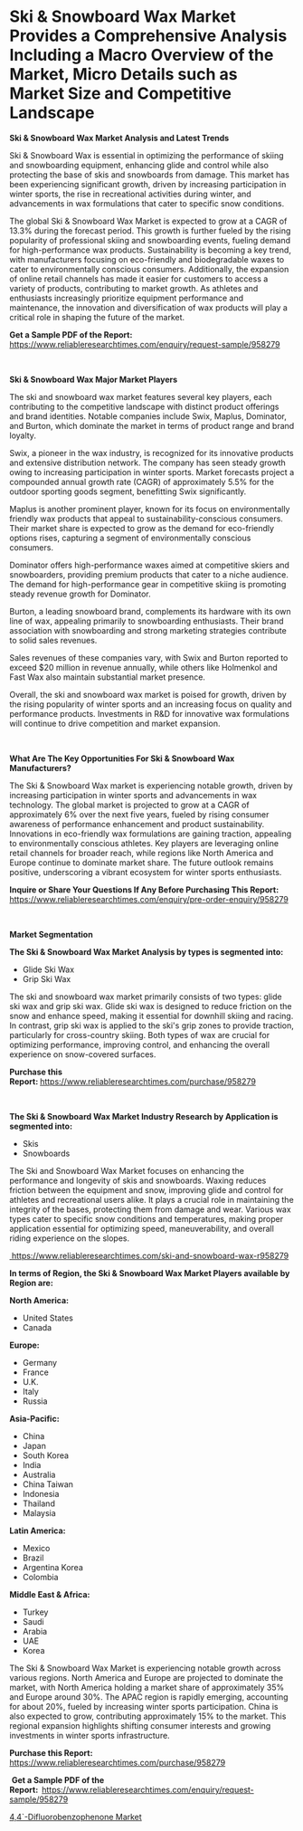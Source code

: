 <p><h1>Ski & Snowboard Wax Market Provides a Comprehensive Analysis Including a Macro Overview of the Market, Micro Details such as Market Size and Competitive Landscape</h1></p><p><strong>Ski & Snowboard Wax Market Analysis and Latest Trends</strong></p>
<p><p>Ski & Snowboard Wax is essential in optimizing the performance of skiing and snowboarding equipment, enhancing glide and control while also protecting the base of skis and snowboards from damage. This market has been experiencing significant growth, driven by increasing participation in winter sports, the rise in recreational activities during winter, and advancements in wax formulations that cater to specific snow conditions. </p><p>The global Ski & Snowboard Wax Market is expected to grow at a CAGR of 13.3% during the forecast period. This growth is further fueled by the rising popularity of professional skiing and snowboarding events, fueling demand for high-performance wax products. Sustainability is becoming a key trend, with manufacturers focusing on eco-friendly and biodegradable waxes to cater to environmentally conscious consumers. Additionally, the expansion of online retail channels has made it easier for customers to access a variety of products, contributing to market growth. As athletes and enthusiasts increasingly prioritize equipment performance and maintenance, the innovation and diversification of wax products will play a critical role in shaping the future of the market.</p></p>
<p><strong>Get a Sample PDF of the Report:&nbsp;</strong> <a href="https://www.reliableresearchtimes.com/enquiry/request-sample/958279?utm_campaign=2720&utm_medium=2&utm_source=Github&utm_content=ia&utm_term=21032025&utm_id=ski-snowboard-wax">https://www.reliableresearchtimes.com/enquiry/request-sample/958279</a></p>
<p>&nbsp;</p>
<p><strong>Ski & Snowboard Wax Major Market Players</strong></p>
<p><p>The ski and snowboard wax market features several key players, each contributing to the competitive landscape with distinct product offerings and brand identities. Notable companies include Swix, Maplus, Dominator, and Burton, which dominate the market in terms of product range and brand loyalty.</p><p>Swix, a pioneer in the wax industry, is recognized for its innovative products and extensive distribution network. The company has seen steady growth owing to increasing participation in winter sports. Market forecasts project a compounded annual growth rate (CAGR) of approximately 5.5% for the outdoor sporting goods segment, benefitting Swix significantly.</p><p>Maplus is another prominent player, known for its focus on environmentally friendly wax products that appeal to sustainability-conscious consumers. Their market share is expected to grow as the demand for eco-friendly options rises, capturing a segment of environmentally conscious consumers.</p><p>Dominator offers high-performance waxes aimed at competitive skiers and snowboarders, providing premium products that cater to a niche audience. The demand for high-performance gear in competitive skiing is promoting steady revenue growth for Dominator. </p><p>Burton, a leading snowboard brand, complements its hardware with its own line of wax, appealing primarily to snowboarding enthusiasts. Their brand association with snowboarding and strong marketing strategies contribute to solid sales revenues.</p><p>Sales revenues of these companies vary, with Swix and Burton reported to exceed $20 million in revenue annually, while others like Holmenkol and Fast Wax also maintain substantial market presence.</p><p>Overall, the ski and snowboard wax market is poised for growth, driven by the rising popularity of winter sports and an increasing focus on quality and performance products. Investments in R&D for innovative wax formulations will continue to drive competition and market expansion.</p></p>
<p>&nbsp;</p>
<p><strong>What Are The Key Opportunities For Ski & Snowboard Wax Manufacturers?</strong></p>
<p><p>The Ski & Snowboard Wax market is experiencing notable growth, driven by increasing participation in winter sports and advancements in wax technology. The global market is projected to grow at a CAGR of approximately 6% over the next five years, fueled by rising consumer awareness of performance enhancement and product sustainability. Innovations in eco-friendly wax formulations are gaining traction, appealing to environmentally conscious athletes. Key players are leveraging online retail channels for broader reach, while regions like North America and Europe continue to dominate market share. The future outlook remains positive, underscoring a vibrant ecosystem for winter sports enthusiasts.</p></p>
<p><strong>Inquire or Share Your Questions If Any Before Purchasing This Report:</strong> <a href="https://www.reliableresearchtimes.com/enquiry/pre-order-enquiry/958279?utm_campaign=2720&utm_medium=2&utm_source=Github&utm_content=ia&utm_term=21032025&utm_id=ski-snowboard-wax">https://www.reliableresearchtimes.com/enquiry/pre-order-enquiry/958279</a></p>
<p>&nbsp;</p>
<p><strong>Market Segmentation</strong></p>
<p><strong>The Ski & Snowboard Wax Market Analysis by types is segmented into:</strong></p>
<p><ul><li>Glide Ski Wax</li><li>Grip Ski Wax</li></ul></p>
<p><p>The ski and snowboard wax market primarily consists of two types: glide ski wax and grip ski wax. Glide ski wax is designed to reduce friction on the snow and enhance speed, making it essential for downhill skiing and racing. In contrast, grip ski wax is applied to the ski's grip zones to provide traction, particularly for cross-country skiing. Both types of wax are crucial for optimizing performance, improving control, and enhancing the overall experience on snow-covered surfaces.</p></p>
<p><strong>Purchase this Report:&nbsp;</strong><a href="https://www.reliableresearchtimes.com/purchase/958279?utm_campaign=2720&utm_medium=2&utm_source=Github&utm_content=ia&utm_term=21032025&utm_id=ski-snowboard-wax">https://www.reliableresearchtimes.com/purchase/958279</a></p>
<p>&nbsp;</p>
<p><strong>The Ski & Snowboard Wax Market Industry Research by Application is segmented into:</strong></p>
<p><ul><li>Skis</li><li>Snowboards</li></ul></p>
<p><p>The Ski and Snowboard Wax Market focuses on enhancing the performance and longevity of skis and snowboards. Waxing reduces friction between the equipment and snow, improving glide and control for athletes and recreational users alike. It plays a crucial role in maintaining the integrity of the bases, protecting them from damage and wear. Various wax types cater to specific snow conditions and temperatures, making proper application essential for optimizing speed, maneuverability, and overall riding experience on the slopes.</p></p>
<p><a href="https://www.reliableresearchtimes.com/ski-and-snowboard-wax-r958279?utm_campaign=2720&utm_medium=2&utm_source=Github&utm_content=ia&utm_term=21032025&utm_id=ski-snowboard-wax">&nbsp;https://www.reliableresearchtimes.com/ski-and-snowboard-wax-r958279</a></p>
<p><strong>In terms of Region, the Ski & Snowboard Wax Market Players available by Region are:</strong></p>
<p>
    <p> <strong> North America: </strong>
        <ul>
            <li>United States</li>
            <li>Canada</li>
        </ul>
        </p> 
    <p> <strong> Europe: </strong>
        <ul>
            <li>Germany</li>
            <li>France</li>
            <li>U.K.</li>
            <li>Italy</li>
            <li>Russia</li>
        </ul>
        </p> 
    <p> <strong> Asia-Pacific: </strong>
        <ul>
            <li>China</li>
            <li>Japan</li>
            <li>South Korea</li>
            <li>India</li>
            <li>Australia</li>
            <li>China Taiwan</li>
            <li>Indonesia</li>
            <li>Thailand</li>
            <li>Malaysia</li>
        </ul>
        </p> 
    <p> <strong> Latin America: </strong>
        <ul>
            <li>Mexico</li>
            <li>Brazil</li>
            <li>Argentina Korea</li>
            <li>Colombia</li>
        </ul>
        </p> 
    <p> <strong> Middle East & Africa: </strong>
        <ul>
            <li>Turkey</li>
            <li>Saudi</li>
            <li>Arabia</li>
            <li>UAE</li>
            <li>Korea</li>
        </ul>
    </p>
    </p>
<p><p>The Ski & Snowboard Wax Market is experiencing notable growth across various regions. North America and Europe are projected to dominate the market, with North America holding a market share of approximately 35% and Europe around 30%. The APAC region is rapidly emerging, accounting for about 20%, fueled by increasing winter sports participation. China is also expected to grow, contributing approximately 15% to the market. This regional expansion highlights shifting consumer interests and growing investments in winter sports infrastructure.</p></p>
<p><strong>Purchase this Report: </strong><a href="https://www.reliableresearchtimes.com/purchase/958279?utm_campaign=2720&utm_medium=2&utm_source=Github&utm_content=ia&utm_term=21032025&utm_id=ski-snowboard-wax">https://www.reliableresearchtimes.com/purchase/958279</a></p>
<p>&nbsp;<strong>Get a Sample PDF of the Report:&nbsp;&nbsp;</strong><a href="https://www.reliableresearchtimes.com/enquiry/request-sample/958279?utm_campaign=2720&utm_medium=2&utm_source=Github&utm_content=ia&utm_term=21032025&utm_id=ski-snowboard-wax">https://www.reliableresearchtimes.com/enquiry/request-sample/958279</a></p>
<p><strong></strong></p>
<p><p><a href="https://github.com/AshrafKhan865/Market-Research-Report-List-1/blob/main/44-difluorobenzophenone-market.md?utm_campaign=2720&utm_medium=2&utm_source=Github&utm_content=ia&utm_term=21032025&utm_id=ski-snowboard-wax">4,4`-Difluorobenzophenone Market</a></p></p>